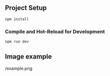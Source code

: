 ## Project Setup

```sh
npm install
```

### Compile and Hot-Reload for Development

```sh
npm run dev
```

## Image example

/example.png
